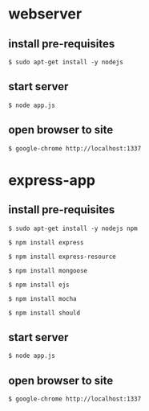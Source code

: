 # webserver

## install pre-requisites
```$ sudo apt-get install -y nodejs```

## start server
```$ node app.js```

## open browser to site
```$ google-chrome http://localhost:1337```


# express-app

## install pre-requisites
```$ sudo apt-get install -y nodejs npm```

```$ npm install express```

```$ npm install express-resource```

```$ npm install mongoose```

```$ npm install ejs```

```$ npm install mocha```

```$ npm install should```

## start server                 
```$ node app.js```

## open browser to site
```$ google-chrome http://localhost:1337```

